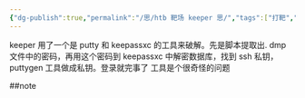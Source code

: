 ```yaml
---
{"dg-publish":true,"permalink":"/思/htb 靶场 keeper 思/","tags":["打靶","靶场","hackthebox"]}
---
```



keeper 用了一个是 putty 和 keepassxc 的工具来破解。先是脚本提取出. dmp 文件中的密码，再用这个密码到 keepassxc 中解密数据库，找到 ssh 私钥，puttygen 工具做成私钥。登录就完事了
工具是个很奇怪的问题

##note

